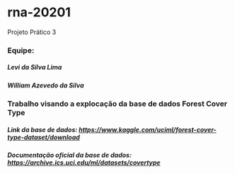 # rna-20201
Projeto Prático 3

### Equipe:
##### Levi da Silva Lima
##### William Azevedo da Silva

### Trabalho visando a explocação da base de dados Forest Cover Type

##### Link da base de dados: https://www.kaggle.com/uciml/forest-cover-type-dataset/download
##### Documentação oficial da base de dados: https://archive.ics.uci.edu/ml/datasets/covertype
